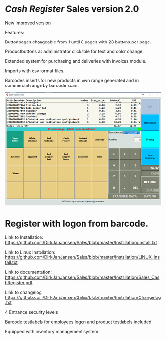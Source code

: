 # *Cash Register*  Sales version 2.0

New improved version

Features:

Buttonpages changeable from 1 until 8 pages with 23 buttons per page.

Productbuttons as administrator clickable for text and color change.

Extended system for purchasing and deliveries with invoices module.

Imports with csv format files.

Barcodes inserts for new products in own range generated and in commercial range by barcode scan.

![Sales Cash Register Screenshot](https://raw.githubusercontent.com/DirkJanJansen/Sales/master/Cashregister.png)

# Register with logon from barcode.

Link to Installation: https://github.com/DirkJanJansen/Sales/blob/master/Installation/install.txt

Link to Linux Installation: https://github.com/DirkJanJansen/Sales/blob/master/Installation/LINUX_install.txt

Link to documentation: https://github.com/DirkJanJansen/Sales/blob/master/Installation/Sales_CashRegister.pdf

Link to changelog: https://github.com/DirkJanJansen/Sales/blob/master/Installation/Changelog.txt

4 Entrance security levels

Barcode testlabels for employees logon and product testlabels included

Equipped with inventory management system


 



